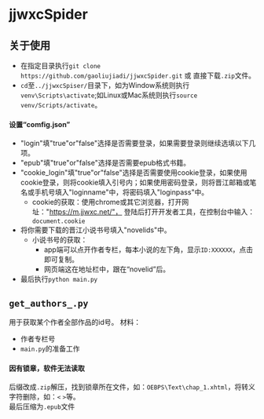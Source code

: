 # jjwxcSpider
## 关于使用
- 在指定目录执行`git clone https://github.com/gaoliujiadi/jjwxcSpider.git` 或 直接下载`.zip`文件。
- `cd`至`../jjwxcSpiser/`目录下，如为Window系统则执行`venv\Scripts\activate`;如Linux或Mac系统则执行`source venv/Scripts/activate`。
#### 设置“comfig.json”
- "login"填"true"or"false"选择是否需要登录，如果需要登录则继续选填以下几项。
- "epub"填"true"or"false"选择是否需要epub格式书籍。
- "cookie_login"填"true"or"false"选择是否需要使用cookie登录，如果使用cookie登录，则将cookie填入引号内；如果使用密码登录，则将晋江邮箱或笔名或手机号填入"loginname"中，将密码填入"loginpass"中。
  - cookie的获取：使用chrome或其它浏览器，打开网址："https://m.jjwxc.net/"，
  登陆后打开开发者工具，在控制台中输入：`document.cookie`
- 将你需要下载的晋江小说书号填入"novelids"中。
  - 小说书号的获取：
    - app端可以点开作者专栏，每本小说的左下角，显示`ID:XXXXXX`，点击即可复制。
    - 网页端这在地址栏中，跟在“novelid”后。
- 最后执行`python main.py`

## `get_authors_.py`
用于获取某个作者全部作品的id号。
材料：
- 作者专栏号
- `main.py`的准备工作

#### 因有锁章，软件无法读取
后缀改成`.zip`解压，找到锁章所在文件，如：`OEBPS\Text\chap_1.xhtml`，将转义字符删除，如：`<` `>`等。  
最后压缩为`.epub`文件
